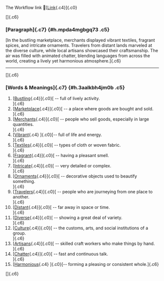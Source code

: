 The Workflow link
👏[[Link](https://www.google.com/url?q=http://www.google.com&sa=D&source=editors&ust=1756129523267605&usg=AOvVaw3_V0V08d2wQ_k-WCTaXbg1){.c4}]{.c0}

[]{.c6}

### [Paragraph]{.c7} {#h.mpda4mgbgq73 .c5}

[In the bustling marketplace, merchants displayed vibrant textiles,
fragrant spices, and intricate ornaments. Travelers from distant lands
marveled at the diverse culture, while local artisans showcased their
craftsmanship. The air was filled with animated chatter, blending
languages from across the world, creating a lively yet harmonious
atmosphere.]{.c6}

------------------------------------------------------------------------

[]{.c6}

### [Words & Meanings]{.c7} {#h.3aalkbh4jm0b .c5}

1.  [[Bustling](https://www.google.com/url?q=http://www.google.com&sa=D&source=editors&ust=1756129523268681&usg=AOvVaw2WQ_-6vszD_OTsHobQwwOA){.c4}]{.c0}[ --
    full of lively activity.\
    ]{.c6}
2.  [[Marketplace](https://www.google.com/url?q=http://www.google.com&sa=D&source=editors&ust=1756129523268934&usg=AOvVaw0kvVD35vtJKVS-6XSTxHwD){.c4}]{.c0}[ --
    a place where goods are bought and sold.\
    ]{.c6}
3.  [[Merchants](https://www.google.com/url?q=http://www.google.com&sa=D&source=editors&ust=1756129523269184&usg=AOvVaw1DiQUwr5-HdbE5tJY_WVpP){.c4}]{.c0}[ --
    people who sell goods, especially in large quantities.\
    ]{.c6}
4.  [[Vibrant](https://www.google.com/url?q=http://www.google.com&sa=D&source=editors&ust=1756129523269402&usg=AOvVaw0o58cKzSkWWvtNFvAD-H2e){.c4}
    ]{.c0}[-- full of life and energy.\
    ]{.c6}
5.  [[Textiles](https://www.google.com/url?q=http://www.google.com&sa=D&source=editors&ust=1756129523269635&usg=AOvVaw1_P__pNoG1azYzVtLWpyJ0){.c4}]{.c0}[ --
    types of cloth or woven fabric.\
    ]{.c6}
6.  [[Fragrant](https://www.google.com/url?q=http://www.google.com&sa=D&source=editors&ust=1756129523269868&usg=AOvVaw19SWT_HAkq9SjACKrQCRJl){.c4}]{.c0}[ --
    having a pleasant smell.\
    ]{.c6}
7.  [[Intricate](https://www.google.com/url?q=http://www.google.com&sa=D&source=editors&ust=1756129523270102&usg=AOvVaw3y43isYABSeL339a6EsVI-){.c4}]{.c0}[ --
    very detailed or complex.\
    ]{.c6}
8.  [[Ornaments](https://www.google.com/url?q=http://www.google.com&sa=D&source=editors&ust=1756129523270361&usg=AOvVaw0-GhSANRw8sehZuIYFYPJu){.c4}]{.c0}[ --
    decorative objects used to beautify something.\
    ]{.c6}
9.  [[Travelers](https://www.google.com/url?q=http://www.google.com&sa=D&source=editors&ust=1756129523270607&usg=AOvVaw0lphPGn_yTmU0gpZGhiRyr){.c4}]{.c0}[ --
    people who are journeying from one place to another.\
    ]{.c6}
10. [[Distant](https://www.google.com/url?q=http://www.google.com&sa=D&source=editors&ust=1756129523270822&usg=AOvVaw3WlGYCkTS99_v_gSIl4LUv){.c4}]{.c0}[ --
    far away in space or time.\
    ]{.c6}
11. [[Diverse](https://www.google.com/url?q=http://www.google.com&sa=D&source=editors&ust=1756129523270973&usg=AOvVaw2BRVVVWatvciLqJnder3Od){.c4}]{.c0}[ --
    showing a great deal of variety.\
    ]{.c6}
12. [[Culture](https://www.google.com/url?q=http://www.google.com&sa=D&source=editors&ust=1756129523271150&usg=AOvVaw2BE7vANCPH3v4Otzr-yund){.c4}]{.c0}[ --
    the customs, arts, and social institutions of a group.\
    ]{.c6}
13. [[Artisans](https://www.google.com/url?q=http://www.google.com&sa=D&source=editors&ust=1756129523271357&usg=AOvVaw2SPQJuQ-dr1X6i1sb-LOYI){.c4}]{.c0}[ --
    skilled craft workers who make things by hand.\
    ]{.c6}
14. [[Chatter](https://www.google.com/url?q=http://www.google.com&sa=D&source=editors&ust=1756129523271555&usg=AOvVaw1vIlc0ixGh1D6WqxuHJbbF){.c4}]{.c0}[ --
    fast and continuous talk.\
    ]{.c6}
15. [[Harmonious](https://www.google.com/url?q=http://www.google.com&sa=D&source=editors&ust=1756129523271722&usg=AOvVaw1lp5pcN4iTE4Hr3a967r1v){.c4}
    ]{.c0}[-- forming a pleasing or consistent whole.]{.c6}

[]{.c6}
